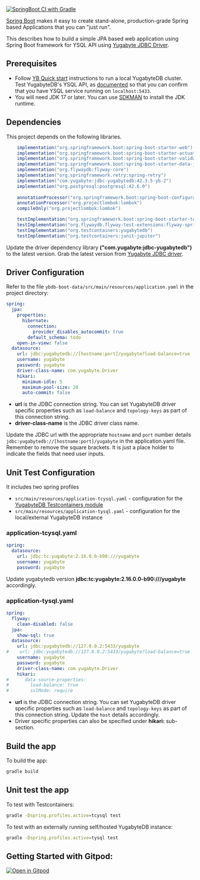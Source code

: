[![SpringBoot CI with Gradle](https://github.com/srinivasa-vasu/yb-boot-data/actions/workflows/gradle-boot.yml/badge.svg?branch=devx)](https://github.com/srinivasa-vasu/yb-boot-data/actions/workflows/gradle-boot.yml)

[Spring Boot](https://spring.io/projects/spring-boot) makes it easy to create stand-alone, production-grade Spring based Applications that you can "just run".

This describes how to build a simple JPA based web application using Spring Boot framework for YSQL API using [Yugabyte JDBC Driver](https://docs.yugabyte.com/latest/integrations/jdbc-driver/).

## Prerequisites

- Follow [YB Quick start](https://docs.yugabyte.com/latest/quick-start/) instructions to run a local YugabyteDB cluster. Test YugabyteDB's YSQL API, as [documented](../../quick-start/explore/ysql/) so that you can confirm that you have YSQL service running on `localhost:5433`.
- You will need JDK 17 or later. You can use [SDKMAN](https://sdkman.io/install) to install the JDK runtime.

## Dependencies

This project depends on the following libraries.
```gradle
    implementation("org.springframework.boot:spring-boot-starter-web")
    implementation("org.springframework.boot:spring-boot-starter-actuator")
    implementation("org.springframework.boot:spring-boot-starter-validation")
    implementation("org.springframework.boot:spring-boot-starter-data-jpa")
    implementation("org.flywaydb:flyway-core")
    implementation("org.springframework.retry:spring-retry")
    implementation("com.yugabyte:jdbc-yugabytedb:42.3.5-yb-2")
    implementation("org.postgresql:postgresql:42.6.0")
    
    annotationProcessor("org.springframework.boot:spring-boot-configuration-processor")
    annotationProcessor("org.projectlombok:lombok")
    compileOnly("org.projectlombok:lombok")

    testImplementation("org.springframework.boot:spring-boot-starter-test")
    testImplementation("org.flywaydb.flyway-test-extensions:flyway-spring-test:7.0.0")
    testImplementation("org.testcontainers:yugabytedb")
    testImplementation("org.testcontainers:junit-jupiter")
```
Update the driver dependency library **("com.yugabyte:jdbc-yugabytedb")** to the latest version. Grab the latest version from [Yugabyte JDBC driver](https://docs.yugabyte.com/latest/integrations/jdbc-driver/).

## Driver Configuration

Refer to the file `ybdb-boot-data/src/main/resources/application.yaml` in the project directory:

```yml
spring:
  jpa:
    properties:
      hibernate:
        connection:
          provider_disables_autocommit: true
        default_schema: todo
    open-in-view: false
  datasource:
    url: jdbc:yugabytedb://[hostname:port]/yugabyte?load-balance=true
    username: yugabyte
    password: yugabyte
    driver-class-name: com.yugabyte.Driver
    hikari:
      minimum-idle: 5
      maximum-pool-size: 20
      auto-commit: false
```

- **url** is the JDBC connection string. You can set YugabyteDB driver specific properties such as `load-balance` and `topology-keys` as part of this connection string.
- **driver-class-name** is the JDBC driver class name.

Update the JDBC url with the appropriate `hostname` and `port` number details `jdbc:yugabytedb://[hostname:port]/yugabyte` in the application.yaml file. Remember to remove the square brackets. It is just a place holder to indicate the fields that need user inputs.

## Unit Test Configuration

It includes two spring profiles
- `src/main/resources/application-tcysql.yaml` - configuration for the [YugabyteDB Testcontainers module](https://www.testcontainers.org/modules/databases/yugabytedb/)
- `src/main/resources/application-tysql.yaml` - configuration for the local/external YugabyteDB instance

### application-tcysql.yaml

```yml
spring:
  datasource:
    url: jdbc:tc:yugabyte:2.16.0.0-b90:///yugabyte
    username: yugabyte
    password: yugabyte
```
Update yugabytedb version **jdbc:tc:yugabyte:2.16.0.0-b90:///yugabyte** accordingly.

### application-tysql.yaml

```yml
spring:
  flyway:
    clean-disabled: false
  jpa:
    show-sql: true
  datasource:
    url: jdbc:yugabytedb://127.0.0.2:5433/yugabyte
#    url: jdbc:yugabytedb://127.0.0.2:5433/yugabyte?load-balance=true
    username: yugabyte
    password: yugabyte
    driver-class-name: com.yugabyte.Driver
    hikari:
#      data-source-properties:
#        load-balance: true
#        sslMode: require
```
- **url** is the JDBC connection string. You can set YugabyteDB driver specific properties such as `load-balance` and `topology-keys` as part of this connection string. Update the `host` details accordingly.
- Driver specific properties can also be specified under **hikari:** sub-section.

## Build the app

To build the app:

```sh
gradle build
```

## Unit test the app

To test with Testcontainers:

```sh
gradle -Dspring.profiles.active=tcysql test 
```

To test with an externally running self/hosted YugabyteDB instance:

```sh
gradle -Dspring.profiles.active=tysql test 
```

## Getting Started with Gitpod:
[![Open in Gitpod](https://gitpod.io/button/open-in-gitpod.svg)](https://gitpod.io/#https://github.com/srinivasa-vasu/ybdb-boot-data)
